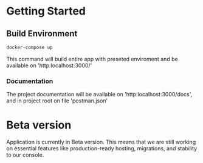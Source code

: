 # Getting Started

## Build Environment

```bash
docker-compose up

```

This command will build entire app with preseted enviroment and be available on 'http:localhost:3000/'

### Documentation

The project documentation will be available on 'http:localhost:3000/docs', and in project root on file 'postman.json'

# Beta version

Application is currently in Beta version. This means that we are still working on essential features like production-ready hosting, migrations, and stability to our console.

<!-- markdownlint-restore -->
<!-- prettier-ignore-end -->
